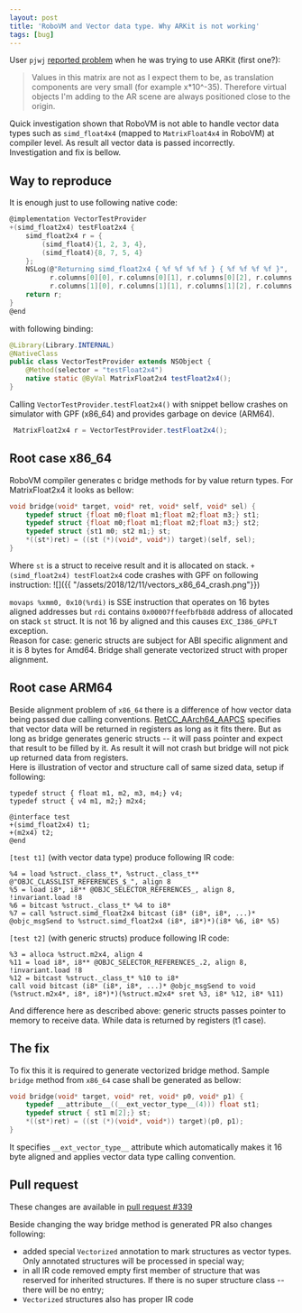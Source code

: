 ```yaml
---
layout: post
title: 'RoboVM and Vector data type. Why ARKit is not working'
tags: [bug]
---
```


User `pjwj` [reported problem](https://gitter.im/MobiVM/robovm?at=5be459f747217e07ffeee72e) when he was trying to use ARKit (first one?):
> Values in this matrix are not as I expect them to be, as translation components are very small (for example x*10^-35). Therefore virtual objects I'm adding to the AR scene are always positioned close to the origin.

Quick investigation shown that RoboVM is not able to handle vector data types such as `simd_float4x4` (mapped to `MatrixFloat4x4` in RoboVM) at compiler level. As result all vector data is passed incorrectly.  
Investigation and fix is bellow.
<!-- more -->  

## Way to reproduce
It is enough just to use following native code:
```c
@implementation VectorTestProvider
+(simd_float2x4) testFloat2x4 {
    simd_float2x4 r = {
        (simd_float4){1, 2, 3, 4},
        (simd_float4){8, 7, 5, 4}
    };
    NSLog(@"Returning simd_float2x4 { %f %f %f %f } { %f %f %f %f }",
          r.columns[0][0], r.columns[0][1], r.columns[0][2], r.columns[0][3],
          r.columns[1][0], r.columns[1][1], r.columns[1][2], r.columns[1][3]);
    return r;
}
@end
```

with following binding:  
```java
@Library(Library.INTERNAL)
@NativeClass
public class VectorTestProvider extends NSObject {
    @Method(selector = "testFloat2x4")
    native static @ByVal MatrixFloat2x4 testFloat2x4();
}
```

Calling `VectorTestProvider.testFloat2x4()` with snippet bellow crashes on simulator with GPF (x86_64) and provides garbage on device (ARM64).
```java
 MatrixFloat2x4 r = VectorTestProvider.testFloat2x4();
 ```

## Root case x86_64
RoboVM compiler generates c bridge methods for by value return types. For MatrixFloat2x4 it looks as bellow:
```c
void bridge(void* target, void* ret, void* self, void* sel) {
    typedef struct {float m0;float m1;float m2;float m3;} st1;
    typedef struct {float m0;float m1;float m2;float m3;} st2;
    typedef struct {st1 m0; st2 m1;} st;
    *((st*)ret) = ((st (*)(void*, void*)) target)(self, sel);
}
```

Where `st` is a struct to receive result and it is allocated on stack. `+(simd_float2x4) testFloat2x4` code crashes with GPF on following instruction:
![]({{ "/assets/2018/12/11/vectors_x86_64_crash.png"}})

`movaps %xmm0, 0x10(%rdi)` is SSE instruction that operates on 16 bytes aligned addresses but `rdi` contains `0x00007ffeefbfb8d8` address of allocated on stack `st` struct. It is not 16 by aligned and this causes `EXC_I386_GPFLT` exception.  
Reason for case: generic structs are subject for ABI specific alignment and it is 8 bytes for Amd64. Bridge shall generate vectorized struct with proper alignment.

## Root case ARM64
Beside alignment problem of `x86_64` there is a difference of how vector data being passed due calling conventions. [RetCC_AArch64_AAPCS](https://github.com/llvm-mirror/llvm/blob/48d92865105f5cb0e8c7bb146a31ccedfaccfda5/lib/Target/AArch64/AArch64CallingConvention.td#L92) specifies that vector data will be returned in registers as long as it fits there. But as long as bridge generates generic structs -- it will pass pointer and expect that result to be filled by it. As result it will not crash but bridge will not pick up returned data from registers.  
Here is illustration of vector and structure call of same sized data, setup if following:  
```objc
typedef struct { float m1, m2, m3, m4;} v4;
typedef struct { v4 m1, m2;} m2x4;

@interface test
+(simd_float2x4) t1;
+(m2x4) t2;
@end  
```

`[test t1]` (with vector data type) produce following IR code:
```
%4 = load %struct._class_t*, %struct._class_t** @"OBJC_CLASSLIST_REFERENCES_$_", align 8
%5 = load i8*, i8** @OBJC_SELECTOR_REFERENCES_, align 8, !invariant.load !8
%6 = bitcast %struct._class_t* %4 to i8*
%7 = call %struct.simd_float2x4 bitcast (i8* (i8*, i8*, ...)* @objc_msgSend to %struct.simd_float2x4 (i8*, i8*)*)(i8* %6, i8* %5)
```

`[test t2]` (with generic structs) produce following IR code:
```
%3 = alloca %struct.m2x4, align 4
%11 = load i8*, i8** @OBJC_SELECTOR_REFERENCES_.2, align 8, !invariant.load !8
%12 = bitcast %struct._class_t* %10 to i8*
call void bitcast (i8* (i8*, i8*, ...)* @objc_msgSend to void (%struct.m2x4*, i8*, i8*)*)(%struct.m2x4* sret %3, i8* %12, i8* %11)
```

And difference here as described above: generic structs passes pointer to memory to receive data. While data is returned by registers (t1 case).

## The fix
To fix this it is required to generate vectorized bridge method. Sample `bridge` method from `x86_64` case shall be generated as bellow:  
```c
void bridge(void* target, void* ret, void* p0, void* p1) {
    typedef __attribute__((__ext_vector_type__(4))) float st1;
    typedef struct { st1 m[2];} st;
    *((st*)ret) = ((st (*)(void*, void*)) target)(p0, p1);
}
```

It specifies `__ext_vector_type__` attribute which automatically makes it 16 byte aligned and applies vector data type calling convention.

## Pull request
These changes are available in [pull request #339](https://github.com/MobiVM/robovm/pull/339)  

Beside changing the way bridge method is generated PR also changes following:
* added special `Vectorized` annotation to mark structures as vector types. Only annotated structures will be processed in special way;
* in all IR code removed empty first member of structure that was reserved for inherited structures. If there is no super structure class -- there will be no entry;
* `Vectorized` structures also has proper IR code
